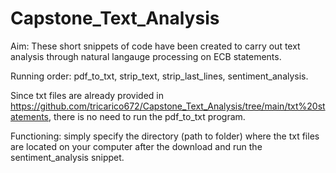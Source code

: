 # Capstone_Text_Analysis

Aim: These short snippets of code have been created to carry out text analysis through natural langauge processing on ECB statements.

Running order:
pdf_to_txt,
strip_text,
strip_last_lines,
sentiment_analysis.

Since txt files are already provided in https://github.com/tricarico672/Capstone_Text_Analysis/tree/main/txt%20statements, there is no need to run the pdf_to_txt program. 

Functioning: simply specify the directory (path to folder) where the txt files are located on your computer after the download and run the sentiment_analysis snippet. 
